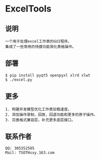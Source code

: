 # ExcelTools
## 说明
    一个用于处理excel工作表的GUI程序。
    集成了一些常用的快捷功能简化表格操作。
## 部署
```
$ pip install pyqt5 openpyxl xlrd xlwt 
$ ./excel.py
```
## 更多
    1. 构建并发模型优化工作表加载速度。
    2. 添加操作录制，回放，回退功能和更多的原子操作。
    3. 完善格式兼容层，补充更多底层接口。
## 联系作者
    QQ: 305352505
    Mail: TSOTHsxy.163.com
